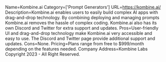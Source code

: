 Name=Kombine.ai
Category=['Prompt Generators']
URL=https://kombine.ai/
Description=Kombine.ai enables users to easily build complex AI apps with drag-and-drop technology. By combining deploying and managing prompts Kombine.ai removes the hassle of complex coding. Kombine.ai also has its own Discord and Twitter for extra support and updates.
Pros=User-friendly UI and drag-and-drop technology make Kombine.ai very accessible and easy to use. The Discord and Twitter page provide additional support and updates.
Cons=None.
Pricing=Plans range from free to $999/month depending on the features needed.
Company Address=Kombine Labs Copyright 2023 - All Right Reserved.
